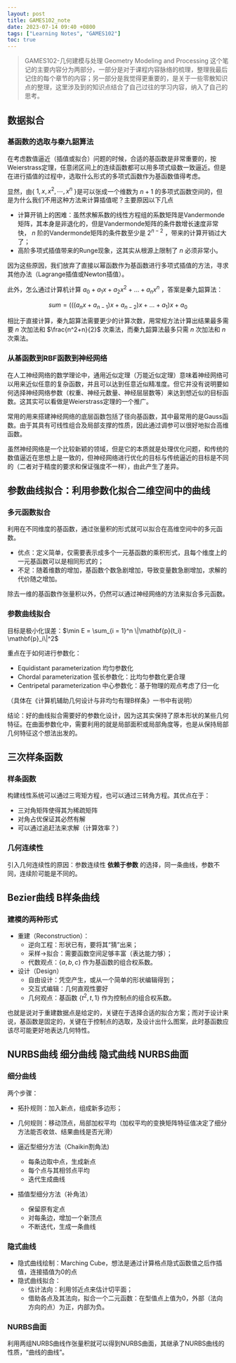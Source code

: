 ```yaml
---
layout: post
title: GAMES102_note
date: 2023-07-14 09:40 +0800
tags: ["Learning Notes", "GAMES102"]
toc: true
---
```


> GAMES102-几何建模与处理 Geometry Modeling and Processing
> 这个笔记的主要内容分为两部分，一部分是对于课程内容脉络的梳理，整理我最后记住的每个章节的内容；另一部分是我觉得更重要的，是关于一些零散知识点的整理，这里涉及到的知识点结合了自己过往的学习内容，纳入了自己的思考。

## 数据拟合

### 基函数的选取与秦九韶算法

在考虑数值逼近（插值或拟合）问题的时候，合适的基函数是非常重要的，按Weierstrass定理，任意闭区间上的连续函数都可以用多项式级数一致逼近。但是在进行插值的过程中，选取什么形式的多项式函数作为基函数值得考虑。

显然，由{ $1, x, x^2, \cdots, x^n$ }是可以张成一个维数为 $n+1$ 的多项式函数空间的，但是为什么我们不用这种方法来计算插值呢？主要原因以下几点

- 计算开销上的困难：虽然求解系数的线性方程组的系数矩阵是Vandermonde矩阵，其本身是非退化的，但是Vandermonde矩阵的条件数增长速度非常快， $n$ 阶的Vandermonde矩阵的条件数至少是 $2^{n-2}$ ，带来的计算开销过大了；
- 高阶多项式插值带来的Runge现象，这其实从根源上限制了 $n$ 必须非常小。

因为这些原因，我们放弃了直接以幂函数作为基函数进行多项式插值的方法，寻求其他办法（Lagrange插值或Newton插值）。

此外，怎么通过计算机计算 $a_0 + a_1x + a_2x^2 + \dots + a_nx^n$ ，答案是秦九韶算法：

$$
    sum = (((a_nx + a_{n - 1})x + a_{n - 2})x + \dots + a_1)x + a_0
$$

相比于直接计算，秦九韶算法需要更少的计算次数，用常规方法计算出结果最多需要 $n$ 次加法和 $\frac{n^2+n}{2}$ 次乘法，而秦九韶算法最多只需 $n$ 次加法和 $n$ 次乘法。

### 从基函数到RBF函数到神经网络

在人工神经网络的数学理论中，通用近似定理（万能近似定理）意味着神经网络可以用来近似任意的复杂函数，并且可以达到任意近似精准度。但它并没有说明要如何选择神经网络参数（权重、神经元数量、神经层层数等）来达到想近似的目标函数。这其实可以看做是Weierstrass定理的一个推广。

常用的用来搭建神经网络的底层函数包括了径向基函数，其中最常用的是Gauss函数。由于其具有可线性组合及局部支撑的性质，因此通过调参可以很好地拟合高维函数。

虽然神经网络是一个比较新颖的领域，但是它的本质就是处理优化问题，和传统的数值逼近在思想上是一致的，但神经网络进行优化的目标与传统逼近的目标是不同的（二者对于精度的要求和保证强度不一样），由此产生了差异。

## 参数曲线拟合：利用参数化拟合二维空间中的曲线

### 多元函数拟合

利用在不同维度的基函数，通过张量积的形式就可以拟合在高维空间中的多元函数。

- 优点：定义简单，仅需要表示成多个一元基函数的乘积形式，且每个维度上的一元基函数可以是相同形式的；
- 不足：随着维数的增加，基函数个数急剧增加，导致变量数急剧增加，求解的代价随之增加。

除去一维的基函数作张量积以外，仍然可以通过神经网络的方法来拟合多元函数。

### 参数曲线拟合

目标是极小化误差：$\min E = \sum_{i = 1}^n \|\mathbf{p}(t_i) - \mathbf{p}_i\|^2$

重点在于如何进行参数化：

- Equidistant parameterization 均匀参数化
- Chordal parameterization 弦长参数化：比均匀参数化更合理
- Centripetal parameterization 中心参数化：基于物理的观点考虑了归一化

（具体在《计算机辅助几何设计与非均匀有理B样条》一书中有说明）

结论：好的曲线拟合需要好的参数化设计，因为这其实保持了原本形状的某些几何特征。在曲面参数化中，需要利用的就是局部面积或局部角度等，也是从保持局部几何特征这个想法出发的。

## 三次样条函数

### 样条函数

构建线性系统可以通过三弯矩方程，也可以通过三转角方程。其优点在于：

- 三对角矩阵使得其为稀疏矩阵
- 对角占优保证其必然有解
- 可以通过追赶法来求解（计算效率？）

### 几何连续性

引入几何连续性的原因：参数连续性 __依赖于参数__ 的选择，同一条曲线，参数不同，连续阶可能是不同的。

## Bezier曲线 B样条曲线

### 建模的两种形式

- 重建（Reconstruction）：
  - 逆向工程：形状已有，要将其“猜”出来；
  - 采样->拟合：需要函数空间足够丰富（表达能力够）；
  - 代数观点：$\{a, b, c\}$ 作为基函数的组合权系数。
- 设计（Design）
  - 自由设计：凭空产生，或从一个简单的形状编辑得到；
  - 交互式编辑：几何直观性要好
  - 几何观点：基函数 $\{t^2, t, 1\}$ 作为控制点的组合权系数。

也就是说对于重建数据点是给定的，关键在于选择合适的拟合方案；而对于设计来说，基函数是固定的，关键在于控制点的选取，及设计出什么图案，此时基函数应该尽可能更好地表达几何特性。

## NURBS曲线 细分曲线 隐式曲线 NURBS曲面

### 细分曲线

两个步骤：

- 拓扑规则：加入新点，组成新多边形；
- 几何规则：移动顶点，局部加权平均（加权平均的变换矩阵特征值决定了细分方法能否收敛、结果曲线是否光滑）

- 逼近型细分方法（Chaikin割角法)
  - 每条边取中点，生成新点
  - 每个点与其相邻点平均
  - 迭代生成曲线
- 插值型细分方法（补角法）
  - 保留原有定点
  - 对每条边，增加一个新顶点
  - 不断迭代，生成一条曲线

### 隐式曲线

- 隐式曲线绘制：Marching Cube，想法是通过计算格点隐式函数值之后作插值，连接插值为0的点
- 隐式曲线拟合：
  - 估计法向：利用邻近点来估计切平面；
  - 借助各点及其法向，拟合一个二元函数：在型值点上值为0，外部（法向方向的点）为正，内部为负。

### NURBS曲面

利用两组NURBS曲线作张量积就可以得到NURBS曲面，其继承了NURBS曲线的性质，“曲线的曲线”。
